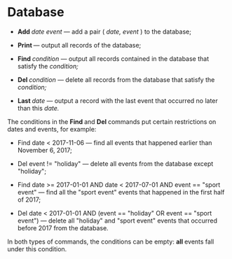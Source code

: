 # Database


- <b> Add </b> <i> date event </i> — add a pair (<i> date, event </i>) to the database;

- <b> Print </b> — output all records of the database;

- <b> Find </b> <i> condition </i> — output all records contained in the database that satisfy the <i> condition; </i>

- <b> Del </b> <i> condition </i> — delete all records from the database that satisfy the <i> condition; </i>

- <b> Last </b> <i> date </i> — output a record with the last event that occurred no later than this <i> date. </i>



The conditions in the <b> Find </b> and <b> Del </b> commands put certain restrictions on dates and events, for example:

- Find date < 2017-11-06 — find all events that happened earlier than November 6, 2017;

- Del event != "holiday" — delete all events from the database except "holiday";

- Find date >= 2017-01-01 AND date < 2017-07-01 AND event == "sport event" — find all the "sport event" events that happened in the first half of 2017;

- Del date < 2017-01-01 AND (event == "holiday" OR event == "sport event") — delete all "holiday" and "sport event" events that occurred before 2017 from the database.

In both types of commands, the conditions can be empty: <b> all </b> events fall under this condition.
